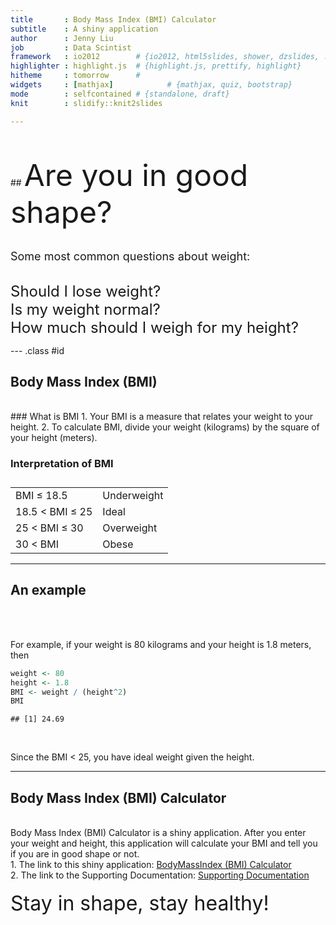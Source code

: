 ```yaml
---
title       : Body Mass Index (BMI) Calculator
subtitle    : A shiny application
author      : Jenny Liu
job         : Data Scintist
framework   : io2012        # {io2012, html5slides, shower, dzslides, ...}
highlighter : highlight.js  # {highlight.js, prettify, highlight}
hitheme     : tomorrow      # 
widgets     : [mathjax]            # {mathjax, quiz, bootstrap}
mode        : selfcontained # {standalone, draft}
knit        : slidify::knit2slides

---
```




<br/>
<br/>
## <font size="10"> Are you in good shape?  </font>
<br/>
<br/>

<font size="4.5"> Some most common questions about weight: </font>


<br/>
<font size="5"> Should I lose weight? </font>

<br/>
<font size="5"> Is my weight normal? </font>

<br/>
<font size="5"> How much should I weigh for my height? </font>


--- .class #id 


## Body Mass Index (BMI)

<br/>
### What is BMI
1. Your BMI is a measure that relates your weight to your height. 
2. To calculate BMI, divide your weight (kilograms) by the square of your height (meters).



### Interpretation of BMI


<table style="width:400px; boder:1px; margin-top:0.3cm; padding-top:0.3cm; font-size=4">
<tr>
  <td> BMI &#x2264 18.5 </td>
  <td> Underweight</td>  
</tr>

<tr>
  <td>18.5 < BMI &#x2264 25</td>
  <td> Ideal</td>  
</tr>

<tr>
  <td>25 < BMI &#x2264 30 </td>
  <td> Overweight</td>  
</tr>

<tr>
  <td> 30 < BMI </td>
  <td> Obese</td>  
</tr>
</table>








---



## An example

<br/>
<br/>

For example, if your weight is 80 kilograms and your height is 1.8 meters, then

```r
weight <- 80
height <- 1.8 
BMI <- weight / (height^2)
BMI
```

```
## [1] 24.69
```


<br/>

Since the BMI < 25, you have ideal weight given the height.




---


## Body Mass Index (BMI) Calculator

<br/>
Body Mass Index (BMI) Calculator is a shiny application. After you enter your weight and height, this application will calculate your BMI and tell you if you are in good shape or not.

<br/>
1. The link to this shiny application:
<a href="https://jenneyliu.shinyapps.io/Project/" target="_blank">BodyMassIndex (BMI) Calculator</a>

<br/>
2. The link to the Supporting Documentation:
<a href="https://jenneyliu.shinyapps.io/Project/readme.html" target="_blank">Supporting Documentation</a>

<br/>
<br/>
<font size="6"> Stay in shape,  stay healthy! </font>








